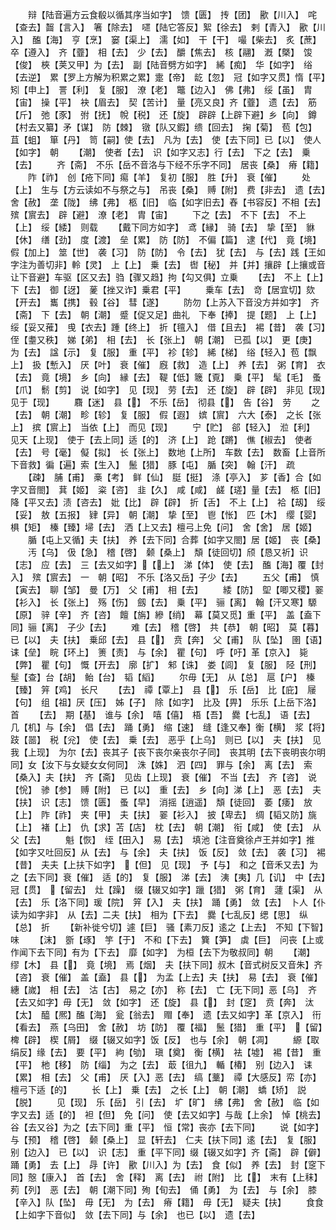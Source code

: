 <!-- { "loadSidebar": true } -->
　　辩【陆音遍方云食殽以循其序当如字】　馈【匮】　抟【团】　歠【川入】　咤【查去】齧【言入】　箸【除去】　嚃【陆它答反】絮【徐去】　剌【青入】　歠【川入】　醢【海】　亨【烹】　窭【渠上】　濡【如】　干【干】　嘬【柴去】　炙【蔗】卒【遵入】　齐【虀】　相【去】　少【去】　釂【焦去】　核【翮】　漑【槩】　馂【俊】　梜【荚又甲】为【去】　副【陆音劈方如字】　絺【痴】　华【如字】　绤【去逆】　累【罗上方解为积累之累】疐【帝】　龁【忽】　冠【如字又贯】惰【平】　矧【申上】　詈【利】　复【服】　潦【老】　鼈【边入】　佛【弗】　绥【虽】　胄【宙】　操【平】　袂【眉去】　契【苦计】　量【亮又良】齐【虀】　遗【去】　筋【斤】　弛【豕】　弣【抚】　帨【税】　还【旋】　辟辟【上辟下避】乡【向】　鐏【村去又纂】矛【谋】　防【棘】　镦【队又鍜】缋【回去】　掬【菊】　苞【包】　苴【蛆】　箪【丹】　笥【嗣】使【去】　凡为【去】　使【去下同】已【以】　使人【如字】　朝
　　【潮】　使者【去】　识【如字又志】行【去】　下之【去】　乗【去】
　　齐【斋】　不乐【岳不音洛与下经不乐字不同】　居丧【桑】　瘠【籍】
　　阼【祚】　创【疮下同】痬【羊】　复初【服】　胜【升】　衰【催】
　　处【上】　生与【方云读如不与祭之与】　吊丧【桑】　赙【附】　费【非去】　遗【去】　舍【赦】　垄【陇】　绋【弗】　柩【旧】　临【如字旧去】舂【书容反】不相【去】　殡【賔去】　辟【避】　潦【老】　胄【宙】
　　下之【去】　不下【去】　不上【上】　绥【緌】　则载
　　【戴下同方如字】　鸢【縁】　骑【去】　挚【至】　貅【休】　缮【劲】　度【渡】　垒【累】　防【防】　不偏【篇】　逮【代】　竟【境】　假【加上】　筮【世】　袭【习】　防【防】　令【去】　犹【去】　与【去】践【王如字注为善切非】軨【灵】　上【上】　乗【去】　辔【秘】　并【并】攘辟【上攘或音让下音避】车驱【区又去】驺【骤又趋】拘【勾又俱】立乗
　　【去】　不上【上】　下【去】　御【迓】　蓌【挫又诈】乗君【平】
　　乗车【去】　竒【居宜切】欬【开去】　巂【携】　毂【谷】　彗【遂】
　　防勿【上苏入下音没方并如字】　齐【斋】　下【去】　朝【潮】　蹙【促又足】曲礼　下奉【捧】　提【题】　上【上】　绥【妥又蓷】　曵【衣去】踵【终上】　折【氊入】　借【且去】　裼【昔】　袭【习】　侄【耋又秩】　娣【弟】　相【去】　长【张上】　朝【潮】　已孤【以】　更【庚】　为【去】　諡【示】　复【服】　重【平】　袗【轸】　絺【梯】　绤【轻入】苞【飘上】　扱【慙入】　厌【叶】　衰【催】　廐【救】　造【上】　养【去】　粥【育】　衣【去】　竟【境】　乡【向】　縁【去】　鞮【低】簚【覔】　乗【平】　髦【毛】　蚤【爪】　鬋【剪】　说【如字】　见【现】　劳【去】　还【旋】　辟【辟】　非见【现】　见于【现】
　　麛【迷】　县【】　不乐【岳】　彻县【】　告【谷】　劳
　　之【去】　朝【潮】　畛【轸】　复【服】　假【遐】　嫔【賔】　六大【泰】　之长【张上】　摈【賔上】　当依【上】　而见【现】
　　宁【贮】　郤【轻入】　涖【利】　见天【上现】　使于【去上同】适【的】　济【上】　跄【蹡】　僬【椒去】　使者【去】　号【毫】　儗【拟】　长【张上】　数地【上所】　车数【去】　数畜【上音所下音救】徧【遍】索【生入】　鬛【猎】　豚【屯】　腯【突】　翰【汗】　疏
　　【疎】　脯【甫】　槀【考】　鲜【仙】　脡【挺】　涤【亭入】　芗【香】合【如字又音閤】　萁【姬】　粢【咨】　韭【久】　咸【咸】　鹾【瑳】量【去】　柩【旧】　降【平又去】渍【咨去】　妣【比】　辟【辟】　折【舌】　不上【上】　袷【刼】　绥【妥】　敖【五报】　肄【异】　朝【潮】　挚【至】　鬯【怅】　匹【木】　缨【婴】　椇【矩】　榛【臻】埽【去】　洒【上又去】檀弓上免【问】　舍【舍】　居【姬】
　　腯【屯上又循】夫【扶】　养【去下同】合葬【如字又閤】居【姬】　丧【桑】
　　汚【乌】　伋【急】　稽【啓】　颡【桑上】　頽【徒回切】颀【恳又祈】识【志】　应【去】　三【去又如字】【上】　涕【体】　使【去】　醢【海】覆【封入】　殡【賔去】　一　朝【昭】　不乐【洛又岳】子少【去】
　　五父【甫】　慎【寅去】　聊【邹】　曼【万】　父【甫】　相【去】
　　緌【防】　堲【唧又稷】翣【衫入】　长【张上】　殇【伤】　劔【去】　乗【平】　骊【离】　翰【汗又寒】騵【原】　骍【辛】　齐【咨】　饘【旃】縿【绡】　幕【莫又觅】重【平】　盖【盍下同】骊【离】　子少【去】
　　难【去】　稽【啓】　共【恭】　朝【昭】　莫【暮】　已【以】　夫【扶】　乗邱【去】　县【】　贲【奔】　父【甫】　队【坠】　圉【语】　诔【垒】　睆【环上】　箦【责】　与【余】　瞿【句】　呼【吁】革【京入】　毙【弊】　瞿【句】　慨【开去】　廓【扩】　邾【诛】　娄【闾】　复【服】　陉【刑】　髽【查】台【胡】　鲐【台】　韬【縚】
　　尔毋【无】　从【总】　扈【户】　榛【臻】　笄【鸡】　长尺
　　【去】　禫【覃上】　县【】　乐【岳】　比【庇】　屦【句】　组【祖】厌【压】　姊【子】　除【如字】　比及【畀】　乐乐【上岳下洛】首
　　【去】　期【基】　谁与【余】　嘻【僖】　梧【吾】　爨【七乱】　语【去】　几【机】与【余】　倡【去】　踊【勇】　缩【速】　缝【逢又奉】衡【横】　浆【将】　跂【噐】　税【兊】　使【去】　乗【去】　恶乎【上乌】　则已【以】　夫【扶】　见我【上现】　为尔【去】丧其子【丧下丧尔亲丧尔子同】　丧其明【去下丧明丧尔明同】女【汝下与女疑女女何同】　洙【姝】　泗【四】　罪与【余】　离【去】　索【桑入】夫【扶】　齐【斋】　见齿【上现】　衰【催】　不当【去】　齐【咨】　说【恱】　骖【参】　赙【附】　已【以】　重【去】　乡【向】涕【上】　恶【去】　夫【扶】　识【志】　馈【匮】　蚤【早】　消摇【逍遥】　頽【徒回】　萎【痿】　放【上】　阼【祚】　夹【甲】　夫【扶】　翣【衫入】　披【卑去】　绸【韬又防】旐【上】　褚【上】　仇【求】苫【店】　枕【去】　朝【潮】　衔【咸】　使【去】　从父【去】
　　魁【恢】　绖【田入】　易【去】　填池【注音奠徐卢王并如字】推【如字又吐回反】从【去】　与【余】　夫【扶】　饭【反】　敛【去】　袭【习】　裼【昔】　夫夫【上扶下如字】　【但】　见【现】　予【与】　和之【音禾又去】为之【去下同】衰【催】　适【的】　复【服】　涕【去】　洟【夷】几【讥】　中【去】　冠【贯】　【留去】　灶【躁】　缀【辍又如字】躐【猎】　粥【育】　蘧【渠】　从【去】　乐【洛下同】瑗【院】　笄【入】　夫【扶】　踊【勇】　敛【去】　卜人【仆读为如字非】　从【去】二夫【扶】　相为【下去】　爨【七乱反】缌【思】　纵【总】　折
　　【新补徙兮切】遽【巨】　骚【素刀反】逺之【上去】　不知【下智】　味
　　【沫】　斵【琢】　竽【于】　不和【下去】　簨【笋】　虡【巨】　问丧【上或作闻下去下同】有为【下去】　靡【如字】　为桓【去下为敬叔同】朝
　　【潮】　缪【木】　县【】　竟【境】　焉【烟】　夫【扶下同】叔木【音式树反又音朱】齐【咨】　衰【催】　盖【盍】　县【】　为孟【上去】夫【扶】　易【去】　衰【催】　繐【嵗】　相【去】　沽【古】　易之【亦】　称【去】　亡【无下同】恶【乌】　齐【去又如字】毋【无】　敛【如字】　还【旋】　县【】　封【窆】　贲【奔】　汰【太】　醯【熈】醢【海】　瓮【翁去】　赗【奉】　遗【去又如字】革【京入】　衎【看去】　燕【乌田】　舍【赦】　坊【防】　覆【福】　鬛【猎】　重【平】　【留】椑【辟】　楔【屑】　缀【辍又如字】饭【反】　也与【余】　朝【凋】
　　縓【取绢反】缘【去】　要【平】　絇【劬】　瑱【奠】　衡【横】　袪【墟】　裼【昔】　重【平】　杝【移】　防【缁】　为之【去】　菆【徂九】　輴【椿】　别【边入】　诔【累】　相【去】　父【甫】　厌【入】恶【去】　缟【藳】　禫【大感反】帟【亦】　檀弓下适【的】
　　长【上】　乗【去】　之长【上】　朝【潮】　蟜【矫】　説【脱】
　　见【现】　乐【岳】　引【去】　圹【旷】　绋【弗】　舍【赦】　临【如字又去】适【的】　袒【但】　免【问】　使【去又如字】与哉【上余】　悼【桃去】　谷【去又谷】为之【去下同】重【平】　恒【常】丧亦【去下同】
　　说【如字】　与【预】　稽【啓】　颡【桑上】　显【轩去】　仁夫【扶下同】逺【去】　复【服】　别【边入】　已【以】　识【志】　重【平下同】缀【辍又如字】齐【斋】　辟【僻】　踊【勇】　去【上】　冔【许】　歠【川入】为【去】　食【似】　养【去】　封【窆下同】慤【康入】　首【去】　舍【释】　离【去】　祔【附】　比【】　末有【上秣】　茢【列】　恶【去】　朝【潮下同】殉【旬去】　俑【勇】　为【去】　与【余】　膝【辛入】队【坠】　毋【无】　为【去】　瘠【籍】　毋【无】　疑夫【扶】
　　食食【上如字下音似】　敛【去下同】与【余】　也已【以】　遗【去】
